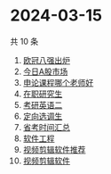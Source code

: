 # 2024-03-15

共 10 条

<!-- BEGIN -->
<!-- 最后更新时间 Fri Mar 15 2024 03:03:06 GMT+0800 (China Standard Time) -->

1. [欧冠八强出炉](https://www.zhihu.com/search?q=欧冠八强出炉)
1. [今日A股市场](https://www.zhihu.com/search?q=今日A股市场)
1. [申论课程哪个老师好](https://www.zhihu.com/search?q=申论课程哪个老师好)
1. [在职研究生](https://www.zhihu.com/search?q=在职研究生)
1. [考研英语二](https://www.zhihu.com/search?q=考研英语二)
1. [定向选调生](https://www.zhihu.com/search?q=定向选调生)
1. [省考时间汇总](https://www.zhihu.com/search?q=省考时间汇总)
1. [软件工程](https://www.zhihu.com/search?q=软件工程)
1. [视频剪辑软件推荐](https://www.zhihu.com/search?q=视频剪辑软件推荐)
1. [视频剪辑软件](https://www.zhihu.com/search?q=视频剪辑软件)

<!-- END -->
